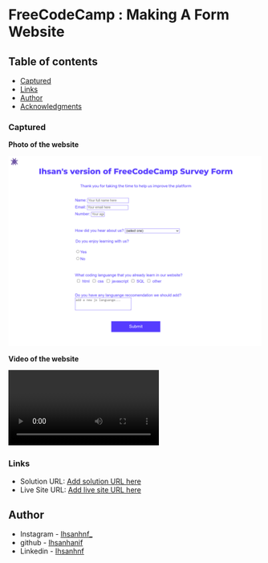 # FreeCodeCamp : Making A Form Website 

## Table of contents

  - [Captured](#Captured)
  - [Links](#links)
  - [Author](#author)
  - [Acknowledgments](#acknowledgments)

### Captured

**Photo of the website**

![](fotoform.png)

**Video of the website**

![](videoform.mp4)


### Links

- Solution URL: [Add solution URL here](https://your-solution-url.com)
- Live Site URL: [Add live site URL here](https://your-live-site-url.com)

## Author

- Instagram - [Ihsanhnf_](https://www.instagram.com/ihsanhnf_/)
- github - [Ihsanhanif](https://github.com/Ihsanhanif)
- Linkedin - [Ihsanhnf](https://www.linkedin.com/in/ihsanhnf/)